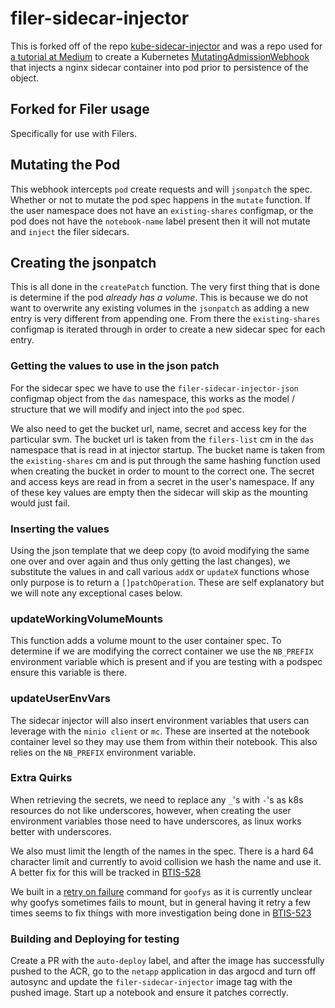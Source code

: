 # filer-sidecar-injector

This is forked off of the repo [kube-sidecar-injector](https://github.com/morvencao/kube-sidecar-injector) and was a repo used for [a tutorial at Medium](https://medium.com/ibm-cloud/diving-into-kubernetes-mutatingadmissionwebhook-6ef3c5695f74) to create a Kubernetes [MutatingAdmissionWebhook](https://kubernetes.io/docs/admin/admission-controllers/#mutatingadmissionwebhook-beta-in-19) that injects a nginx sidecar container into pod prior to persistence of the object.

## Forked for Filer usage
Specifically for use with Filers.

## Mutating the Pod
This webhook intercepts `pod` create requests and will `jsonpatch` the spec. Whether or not to mutate the pod spec happens in the `mutate` function. If the user namespace does not have an `existing-shares` configmap, or the pod does not have the `notebook-name` label present then it will not mutate and `inject` the filer sidecars.

## Creating the jsonpatch
This is all done in the `createPatch` function. The very first thing that is done is determine if the pod _already has a volume_. This is because we do not want to overwrite any existing volumes in the `jsonpatch` as adding a new entry is very different from appending one.
From there the `existing-shares` configmap is iterated through in order to create a new sidecar spec for each entry. 

### Getting the values to use in the json patch
For the sidecar spec we have to use the `filer-sidecar-injector-json` configmap object from the `das` namespace, this works as the model / structure that we will modify and inject into the `pod` spec. 

We also need to get the bucket url, name, secret and access key for the particular svm. The bucket url is taken from the `filers-list` cm in the `das` namespace that is read in at injector startup. The bucket name is taken from the `existing-shares` cm and is put through the same hashing function used when creating the bucket in order to mount to the correct one. The secret and access keys are read in from a secret in the user's namespace. If any of these key values are empty then the sidecar will skip as the mounting would just fail.

### Inserting the values
Using the json template that we deep copy (to avoid modifying the same one over and over again and thus only getting the last changes), we substitute the values in and call various `addX` or `updateX` functions whose only purpose is to return a `[]patchOperation`. These are self explanatory but we will note any exceptional cases below.

### updateWorkingVolumeMounts
This function adds a volume mount to the user container spec. To determine if we are modifying the correct container we use the `NB_PREFIX` environment variable which is present and if you are testing with a podspec ensure this variable is there. 

### updateUserEnvVars
The sidecar injector will also insert environment variables that users can leverage with the `minio client` or `mc`. These are inserted at the notebook container level so they may use them from within their notebook. This also relies on the `NB_PREFIX` environment variable.

### Extra Quirks
When retrieving the secrets, we need to replace any `_`'s with `-`'s as k8s resources do not like underscores, however, when creating the user environment variables those need to have underscores, as linux works better with underscores.

We also must limit the length of the names in the spec. There is a hard 64 character limit and currently to avoid collision we hash the name and use it. A better fix for this will be tracked in [BTIS-528](https://jirab.statcan.ca/browse/BTIS-528)

We built in a [retry on failure](https://github.com/StatCan/filer-sidecar-injector/pull/13) command for `goofys` as it is currently unclear why goofys sometimes fails to mount, but in general having it retry a few times seems to fix things with more investigation being done in [BTIS-523](https://jirab.statcan.ca/browse/BTIS-523)

### Building and Deploying for testing
Create a PR with the `auto-deploy` label, and after the image has successfully pushed to the ACR, go to the `netapp` application in das argocd and turn off autosync and update the `filer-sidecar-injector` image tag with the pushed image. Start up a notebook and ensure it patches correctly.